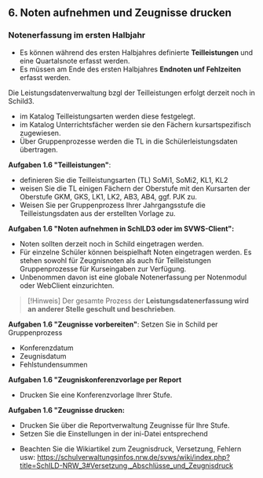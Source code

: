 ## 6. Noten aufnehmen und Zeugnisse drucken

### **Notenerfassung im ersten Halbjahr**
+ Es können während des ersten Halbjahres definierte **Teilleistungen** und eine Quartalsnote erfasst werden.
+ Es müssen am Ende des ersten Halbjahres **Endnoten unf Fehlzeiten** erfasst werden.

Die Leistungsdatenverwaltung bzgl der Teilleistungen erfolgt derzeit noch in Schild3.  
+ im Katalog Teilleistungsarten werden diese festgelegt.  
+ im Katalog Unterrichtsfächer werden sie den Fächern kursartspezifisch zugewiesen.
+ Über Gruppenprozesse werden die TL in die Schülerleistungsdaten übertragen.
  

**Aufgaben 1.6 "Teilleistungen"**:
+ definieren Sie die Teilleistungsarten (TL) SoMi1, SoMi2, KL1, KL2  
+ weisen Sie die TL einigen Fächern der Oberstufe mit den Kursarten der Oberstufe GKM, GKS, LK1, LK2, AB3, AB4, ggf. PJK zu.
+ Weisen Sie per Gruppenprozess Ihrer Jahrgangsstufe die Teilleistungsdaten aus der erstellten Vorlage zu.

**Aufgaben 1.6 "Noten aufnehmen in SchILD3 oder im SVWS-Client":**  
+ Noten sollten derzeit noch in Schild eingetragen werden.  
+ Für einzelne Schüler können beispielhaft Noten eingetragen werden. Es stehen sowohl für Zeugnisnoten als auch für Teilleistungen Gruppenprozesse für Kurseingaben zur Verfügung.  
+ Unbenommen davon ist eine globale Notenerfassung per Notenmodul oder WebClient einzurichten.  
  
> [!Hinweis] Der gesamte Prozess der **Leistungsdatenerfassung wird an anderer Stelle geschult und beschrieben**.  
  
**Aufgaben 1.6 "Zeugnisse vorbereiten"**:
Setzen Sie in Schild per Gruppenprozess
+ Konferenzdatum
+ Zeugnisdatum
+ Fehlstundensummen

**Aufgaben 1.6 "Zeugniskonferenzvorlage per Report**
+ Drucken Sie eine Konferenzvorlage Ihrer Stufe.

**Aufgaben 1.6 "Zeugnisse drucken:**
+ Drucken Sie über die Reportverwaltung Zeugnisse für Ihre Stufe.
+ Setzen Sie die Einstellungen in der ini-Datei entsprechend
* Beachten Sie die Wikiartikel zum Zeugnisdruck, Versetzung, Fehlern usw: https://schulverwaltungsinfos.nrw.de/svws/wiki/index.php?title=SchILD-NRW_3#Versetzung,_Abschlüsse_und_Zeugnisdruck
